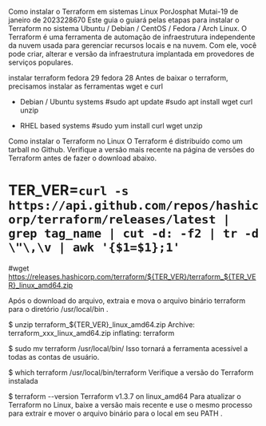 Como instalar o Terraform em sistemas Linux
PorJosphat Mutai-19 de janeiro de 2023228670
Este guia o guiará pelas etapas para instalar o Terraform no sistema Ubuntu / Debian / CentOS / Fedora / Arch Linux. O Terraform é uma ferramenta de automação de infraestrutura independente da nuvem usada para gerenciar recursos locais e na nuvem. Com ele, você pode criar, alterar e versão da infraestrutura implantada em provedores de serviços populares.

instalar terraform fedora 29 fedora 28
Antes de baixar o terraform, precisamos instalar as ferramentas wget e curl

- Debian / Ubuntu systems
#sudo apt update
#sudo apt install wget curl unzip

- RHEL based systems
#sudo yum install curl wget unzip

Como instalar o Terraform no Linux
O Terraform é distribuído como um tarball no Github. Verifique a versão mais recente na  página de versões do Terraform  antes de fazer o download abaixo.


# TER_VER=`curl -s https://api.github.com/repos/hashicorp/terraform/releases/latest | grep tag_name | cut -d: -f2 | tr -d \"\,\v | awk '{$1=$1};1'`
#wget https://releases.hashicorp.com/terraform/${TER_VER}/terraform_${TER_VER}_linux_amd64.zip

Após o download do arquivo, extraia e mova o arquivo binário terraform para o diretório /usr/local/bin .

$ unzip terraform_${TER_VER}_linux_amd64.zip
Archive:  terraform_xxx_linux_amd64.zip
 inflating: terraform

$ sudo mv terraform /usr/local/bin/
Isso tornará a ferramenta acessível a todas as contas de usuário.

$ which terraform
/usr/local/bin/terraform
Verifique a versão do Terraform instalada


$ terraform --version
Terraform v1.3.7
on linux_amd64
Para atualizar o Terraform no Linux, baixe a versão mais recente e use o mesmo processo para extrair e mover o arquivo binário para o local em seu PATH .


